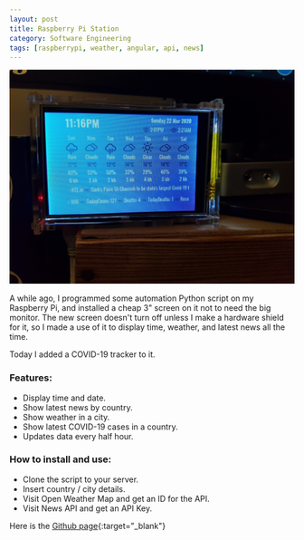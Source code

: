 ```yaml
---
layout: post
title: Raspberry Pi Station
category: Software Engineering
tags: [raspberrypi, weather, angular, api, news]
---
```


![Raspberry Pi Station](https://github.com/housamz/rpi-station/raw/master/screenshots/screenshot2.jpg)

A while ago, I programmed some automation Python script on my Raspberry Pi, and installed a cheap 3" screen on it not to need the big monitor. The new screen doesn't turn off unless I make a hardware shield for it, so I made a use of it to display time, weather, and latest news all the time.  

Today I added a COVID-19 tracker to it.  

### Features:
* Display time and date.
* Show latest news by country.
* Show weather in a city.
* Show latest COVID-19 cases in a country.
* Updates data every half hour.

### How to install and use:
* Clone the script to your server.
* Insert country / city details.
* Visit Open Weather Map and get an ID for the API.
* Visit News API and get an API Key.


Here is the [Github page](https://github.com/housamz/rpi-station){:target="_blank"}

